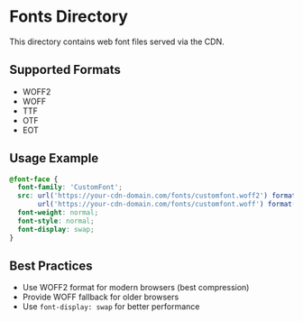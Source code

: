 # Fonts Directory

This directory contains web font files served via the CDN.

## Supported Formats
- WOFF2
- WOFF
- TTF
- OTF
- EOT

## Usage Example

```css
@font-face {
  font-family: 'CustomFont';
  src: url('https://your-cdn-domain.com/fonts/customfont.woff2') format('woff2'),
       url('https://your-cdn-domain.com/fonts/customfont.woff') format('woff');
  font-weight: normal;
  font-style: normal;
  font-display: swap;
}
```

## Best Practices
- Use WOFF2 format for modern browsers (best compression)
- Provide WOFF fallback for older browsers
- Use `font-display: swap` for better performance
